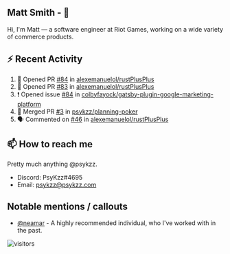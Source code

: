 <!--
[![PsyKzz's github stats](https://github-readme-stats.vercel.app/api?username=psykzz&show_icons=true)](https://github.com/anuraghazra/github-readme-stats)
-->

## Matt Smith - 👋
Hi, I'm Matt — a software engineer at Riot Games, working on a wide variety of commerce products.

## ⚡ Recent Activity

<!--START_SECTION:activity-->
1. 💪 Opened PR [#84](https://github.com/alexemanuelol/rustPlusPlus/pull/84) in [alexemanuelol/rustPlusPlus](https://github.com/alexemanuelol/rustPlusPlus)
2. 💪 Opened PR [#83](https://github.com/alexemanuelol/rustPlusPlus/pull/83) in [alexemanuelol/rustPlusPlus](https://github.com/alexemanuelol/rustPlusPlus)
3. ❗️ Opened issue [#84](https://github.com/colbyfayock/gatsby-plugin-google-marketing-platform/issues/84) in [colbyfayock/gatsby-plugin-google-marketing-platform](https://github.com/colbyfayock/gatsby-plugin-google-marketing-platform)
4. 🎉 Merged PR [#3](https://github.com/psykzz/planning-poker/pull/3) in [psykzz/planning-poker](https://github.com/psykzz/planning-poker)
5. 🗣 Commented on [#46](https://github.com/alexemanuelol/rustPlusPlus/issues/46) in [alexemanuelol/rustPlusPlus](https://github.com/alexemanuelol/rustPlusPlus)
<!--END_SECTION:activity-->


## 📫 How to reach me

Pretty much anything @psykzz.

- Discord: PsyKzz#4695
- Email: psykzz@psykzz.com


## Notable mentions / callouts

 - [@neamar](https://github.com/neamar) - A highly recommended individual, who I've worked with in the past.


![visitors](https://visitor-badge.glitch.me/badge?page_id=psykzz/psykzz)


